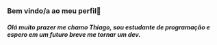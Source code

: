 ### Bem vindo/a ao meu perfil👋

##### Olá muito prazer me chamo Thiago, sou estudante de programação e espero em um futuro breve me tornar um dev.

